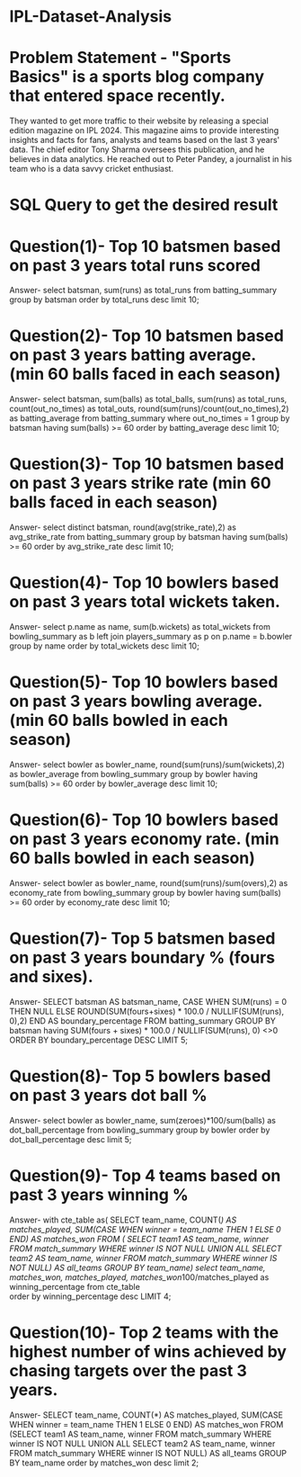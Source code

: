 # IPL-Dataset-Analysis
# Problem Statement - "Sports Basics" is a sports blog company that entered space recently. 
They wanted to get more traffic to their website by releasing a special edition magazine
on IPL 2024. This magazine aims to provide interesting insights and facts for
fans, analysts and teams based on the last 3 years' data.
The chief editor Tony Sharma oversees this publication, and he believes in data
analytics. He reached out to Peter Pandey, a journalist in his team who is a data
savvy cricket enthusiast.

# SQL Query to get the desired result

# Question(1)- Top 10 batsmen based on past 3 years total runs scored
Answer- select batsman, sum(runs) as total_runs from batting_summary 
group by batsman order by total_runs desc limit 10;
# Question(2)- Top 10 batsmen based on past 3 years batting average. (min 60 balls faced in each season)
Answer- select batsman, sum(balls) as total_balls, sum(runs) as total_runs, count(out_no_times) as total_outs, 
round(sum(runs)/count(out_no_times),2) as batting_average from batting_summary 
where out_no_times = 1 group by batsman 
having sum(balls) >= 60 
order by batting_average desc limit 10;
# Question(3)- Top 10 batsmen based on past 3 years strike rate (min 60 balls faced in each season)
Answer- select  distinct batsman, round(avg(strike_rate),2) as avg_strike_rate 
from batting_summary group by batsman 
having sum(balls) >= 60 
order by avg_strike_rate desc limit 10;
# Question(4)- Top 10 bowlers based on past 3 years total wickets taken.
Answer- select p.name as name, sum(b.wickets) as total_wickets from bowling_summary as b 
left join players_summary as p on p.name = b.bowler 
group by name order by total_wickets desc limit 10;
# Question(5)- Top 10 bowlers based on past 3 years bowling average. (min 60 balls bowled in each season)
 Answer- select bowler as bowler_name, round(sum(runs)/sum(wickets),2) as bowler_average 
 from bowling_summary group by bowler 
 having sum(balls) >= 60 
 order by bowler_average desc limit 10;
# Question(6)- Top 10 bowlers based on past 3 years economy rate. (min 60 balls bowled in each season) 
 Answer- select bowler as bowler_name, round(sum(runs)/sum(overs),2) as economy_rate 
 from bowling_summary group by bowler 
 having sum(balls) >= 60 
 order by economy_rate desc limit 10;
# Question(7)- Top 5 batsmen based on past 3 years boundary % (fours and sixes).
Answer-  SELECT batsman AS batsman_name,
CASE WHEN SUM(runs) = 0 THEN NULL ELSE ROUND(SUM(fours+sixes) * 100.0 / NULLIF(SUM(runs), 0),2) END AS boundary_percentage 
FROM batting_summary GROUP BY batsman 
having SUM(fours + sixes) * 100.0 / NULLIF(SUM(runs), 0) <>0 
ORDER BY boundary_percentage DESC LIMIT 5;
# Question(8)- Top 5 bowlers based on past 3 years dot ball %
Answer- select bowler as bowler_name, sum(zeroes)*100/sum(balls) as dot_ball_percentage 
from bowling_summary group by bowler 
order by dot_ball_percentage desc limit 5;
# Question(9)- Top 4 teams based on past 3 years winning %
Answer- with cte_table as( 
SELECT  team_name,  COUNT(*) AS matches_played, SUM(CASE WHEN winner = team_name THEN 1 ELSE 0 END) 
AS matches_won 
FROM ( SELECT team1 AS team_name, winner FROM match_summary WHERE winner IS NOT NULL UNION ALL SELECT team2 AS team_name, winner 
FROM match_summary WHERE winner IS NOT NULL) AS all_teams 
GROUP BY team_name) 
select team_name,  matches_won, matches_played, matches_won*100/matches_played as winning_percentage 
from cte_table  
order by winning_percentage desc LIMIT 4;
# Question(10)- Top 2 teams with the highest number of wins achieved by chasing targets over the past 3 years.
Answer- SELECT team_name, COUNT(*) AS matches_played, SUM(CASE WHEN winner = team_name THEN 1 ELSE 0 END) AS matches_won 
FROM (SELECT team1 AS team_name, winner FROM match_summary WHERE winner IS NOT NULL UNION ALL SELECT team2 AS team_name, winner FROM match_summary 
WHERE winner IS NOT NULL) AS all_teams 
GROUP BY team_name 
order by matches_won desc limit 2;





